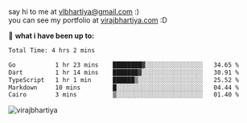say hi to me at [vlbhartiya@gmail.com](mailto:vlbhartiya@gmail.com) :)<br/>
you can see my portfolio at [virajbhartiya.com](https://virajbhartiya.com) :D<br/>


🚀 **what i have been up to:**

<!--START_SECTION:waka-->

```txt
Total Time: 4 hrs 2 mins

Go           1 hr 23 mins    ████████▓░░░░░░░░░░░░░░░░   34.65 %
Dart         1 hr 14 mins    ███████▓░░░░░░░░░░░░░░░░░   30.91 %
TypeScript   1 hr 1 min      ██████▒░░░░░░░░░░░░░░░░░░   25.52 %
Markdown     10 mins         █░░░░░░░░░░░░░░░░░░░░░░░░   04.44 %
Cairo        3 mins          ▒░░░░░░░░░░░░░░░░░░░░░░░░   01.40 %
```

<!--END_SECTION:waka-->

<p align="left"> <img src="https://komarev.com/ghpvc/?username=virajbhartiya&color=blue" alt="virajbhartiya" /> </p>
